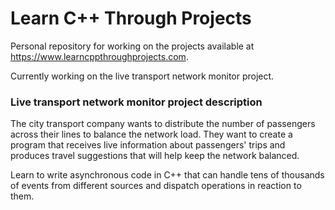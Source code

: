 # Learn C++ Through Projects
Personal repository for working on the projects available at https://www.learncppthroughprojects.com.

Currently working on the live transport network monitor project.

### Live transport network monitor project description

The city transport company wants to distribute the number of passengers across their lines to balance the network load. They want to create a program that receives live information about passengers' trips and produces travel suggestions that will help keep the network balanced.

Learn to write asynchronous code in C++ that can handle tens of thousands of events from different sources and dispatch operations in reaction to them.
